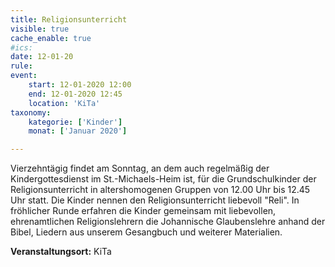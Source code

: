 ```yaml
---
title: Religionsunterricht
visible: true
cache_enable: true
#ics: 
date: 12-01-20
rule: 
event:
	start: 12-01-2020 12:00
	end: 12-01-2020 12:45
	location: 'KiTa'
taxonomy:
	kategorie: ['Kinder']
	monat: ['Januar 2020']

---
```

Vierzehntägig findet am Sonntag, an dem auch regelmäßig der Kindergottesdienst im St.-Michaels-Heim ist, für die Grundschulkinder der Religionsunterricht in altershomogenen Gruppen von 12.00 Uhr bis 12.45 Uhr statt. Die Kinder nennen den Religionsunterricht liebevoll "Reli". In fröhlicher Runde erfahren die Kinder gemeinsam mit liebevollen, ehrenamtlichen Religionslehrern die Johannische Glaubenslehre anhand der Bibel, Liedern aus unserem Gesangbuch und weiterer Materialien.



**Veranstaltungsort:** KiTa

